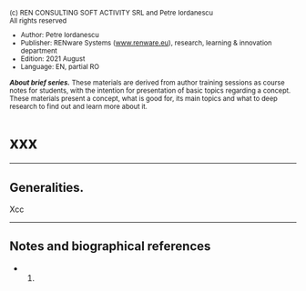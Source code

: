 <small>

(c) REN CONSULTING SOFT ACTIVITY SRL and Petre Iordanescu   
All rights reserved 

* Author: Petre Iordanescu 
* Publisher: RENware Systems (www.renware.eu), research, learning  & innovation department 
* Edition: 2021 August 
* Language: EN, partial RO 

***About brief series.*** These materials are derived from author training sessions as course notes for students, with the intention for presentation of basic topics regarding a concept. These materials present a concept, what is good for, its main topics and what to deep research to find out and learn more about it.  
</small>

# xxx 

------
## Generalities.  

Xcc

------
## Notes and biographical references 

* 1.